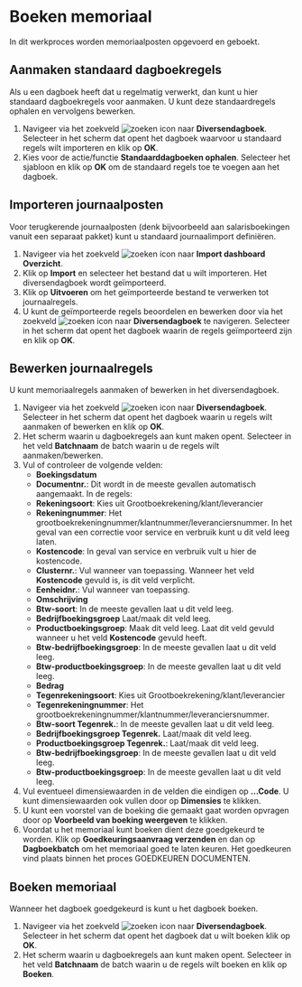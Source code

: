 # Boeken memoriaal

In dit werkproces worden memoriaalposten opgevoerd en geboekt.

## Aanmaken standaard dagboekregels

Als u een dagboek heeft dat u regelmatig verwerkt, dan kunt u hier standaard dagboekregels voor aanmaken. U kunt deze standaardregels ophalen en vervolgens bewerken.

1. Navigeer via het zoekveld ![zoeken icon](/assets/images/zoeken.png "zoeken icon") naar **Diversendagboek**. Selecteer in het scherm dat opent het dagboek waarvoor u standaard regels wilt importeren en klik op **OK**.
2. Kies voor de actie/functie **Standaarddagboeken ophalen**. Selecteer het sjabloon en klik op **OK** om de standaard regels toe te voegen aan het dagboek.

## Importeren journaalposten

Voor terugkerende journaalposten (denk bijvoorbeeld aan salarisboekingen vanuit een separaat pakket) kunt u standaard journaalimport definiëren.

1. Navigeer via het zoekveld ![zoeken icon](/assets/images/zoeken.png "zoeken icon") naar **Import dashboard Overzicht**.
2. Klik op **Import** en selecteer het bestand dat u wilt importeren.  Het diversendagboek wordt geïmporteerd.
3. Klik op **Uitvoeren** om het geïmporteerde bestand te verwerken tot journaalregels.
4. U kunt de geïmporteerde regels beoordelen en bewerken door  via het zoekveld ![zoeken icon](/assets/images/zoeken.png "zoeken icon") naar **Diversendagboek** te navigeren.  Selecteer in het scherm dat opent het dagboek waarin de regels geïmporteerd zijn en klik op **OK**.

## Bewerken journaalregels

U kunt memoriaalregels aanmaken of bewerken in het diversendagboek.

1. Navigeer via het zoekveld ![zoeken icon](/assets/images/zoeken.png "zoeken icon") naar **Diversendagboek**. Selecteer in het scherm dat opent het dagboek waarin u regels wilt aanmaken of bewerken en klik op **OK**.
2. Het scherm waarin u dagboekregels aan kunt maken opent. Selecteer in het veld **Batchnaam** de batch waarin u de regels wilt aanmaken/bewerken.
3. Vul of controleer de volgende velden:
	- **Boekingsdatum**
	- **Documentnr.**: Dit wordt in de meeste gevallen automatisch aangemaakt.
	 In de regels:
	- **Rekeningsoort**: Kies uit Grootboekrekening/klant/leverancier
	- **Rekeningnummer**: Het grootboekrekeningnummer/klantnummer/leveranciersnummer. In het geval van een correctie voor service en verbruik kunt u dit veld leeg laten.
	- **Kostencode**: In geval van service en verbruik vult u hier de kostencode.
	- **Clusternr.**: Vul wanneer van toepassing. Wanneer het veld **Kostencode** gevuld is, is dit veld verplicht.
	- **Eenheidnr.**: Vul wanneer van toepassing.
	- **Omschrijving**
	- **Btw-soort**: In de meeste gevallen laat u dit veld leeg.
	- **Bedrijfboekingsgroep** Laat/maak dit veld leeg.
	- **Productboekingsgroep**: Maak dit veld leeg. Laat dit veld gevuld wanneer u het veld **Kostencode** gevuld heeft.
	- **Btw-bedrijfboekingsgroep**: In de meeste gevallen laat u dit veld leeg.
	- **Btw-productboekingsgroep**: In de meeste gevallen laat u dit veld leeg.
	- **Bedrag**
	- **Tegenrekeningsoort**:  Kies uit Grootboekrekening/klant/leverancier
	- **Tegenrekeningnummer**: Het grootboekrekeningnummer/klantnummer/leveranciersnummer.
	-  **Btw-soort Tegenrek.**: In de meeste gevallen laat u dit veld leeg.
	- **Bedrijfboekingsgroep Tegenrek.** Laat/maak dit veld leeg.
	- **Productboekingsgroep Tegenrek.**: Laat/maak dit veld leeg.
	- **Btw-bedrijfboekingsgroep**: In de meeste gevallen laat u dit veld leeg.
	- **Btw-productboekingsgroep**: In de meeste gevallen laat u dit veld leeg.
4. Vul eventueel dimensiewaarden in de velden die eindigen op **...Code**. U kunt dimensiewaarden ook vullen door op **Dimensies** te klikken.
5. U kunt een voorstel van de boeking die gemaakt gaat worden opvragen door op **Voorbeeld van boeking weergeven** te klikken.
6. Voordat u het memoriaal kunt boeken dient deze goedgekeurd te worden. Klik op **Goedkeuringsaanvraag verzenden** en dan op **Dagboekbatch** om het memoriaal goed te laten keuren. Het goedkeuren vind plaats binnen het proces GOEDKEUREN DOCUMENTEN.

## Boeken memoriaal

Wanneer het dagboek goedgekeurd is kunt u het dagboek boeken.

1. Navigeer via het zoekveld ![zoeken icon](/assets/images/zoeken.png "zoeken icon") naar **Diversendagboek**. Selecteer in het scherm dat opent het dagboek dat u wilt boeken klik op **OK**.
2. Het scherm waarin u dagboekregels aan kunt maken opent. Selecteer in het veld **Batchnaam** de batch waarin u de regels wilt boeken en klik op **Boeken**.
